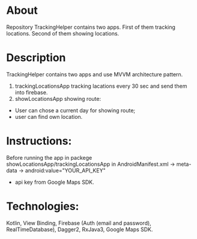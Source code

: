 # About
Repository TrackingHelper contains two apps. First of them tracking locations. Second of them showing locations.
# Description
TrackingHelper contains two apps and use MVVM architecture pattern.
1) trackingLocationsApp tracking lacations every 30 sec and send them into firebase.
2) showLocationsApp showing route: 
 - User can chose a current day for showing route;
 - user can find own location.
# Instructions:
Before running the app in packege showLocationsApp/trackingLocationsApp in AndroidManifest.xml -> meta-data ->  android:value="YOUR_API_KEY"
- api key from Google Maps SDK.
# Technologies:
Kotlin, View Binding, Firebase (Auth (email and password), RealTimeDatabase), Dagger2, RxJava3, Google Maps SDK.
